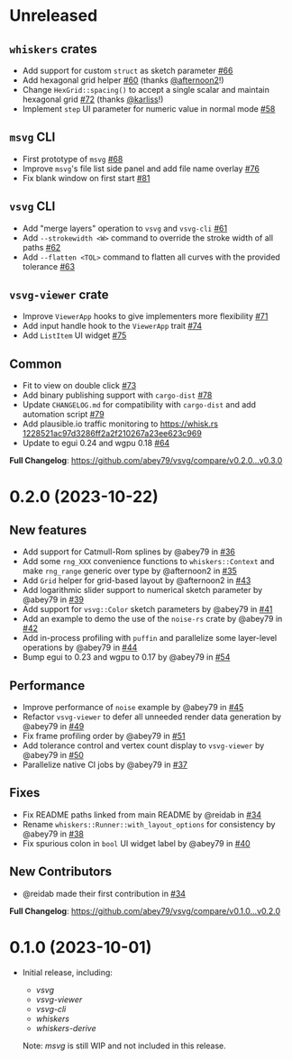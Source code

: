 # Unreleased

## `whiskers` crates

- Add support for custom `struct` as sketch parameter [#66](https://github.com/abey79/vsvg/pull/66)
- Add hexagonal grid helper [#60](https://github.com/abey79/vsvg/pull/60) (thanks [@afternoon2](https://github.com/afternoon2)!)
- Change `HexGrid::spacing()` to accept a single scalar and maintain hexagonal grid [#72](https://github.com/abey79/vsvg/pull/72) (thanks [@karliss](https://github.com/karliss)!)
- Implement `step` UI parameter for numeric value in normal mode [#58](https://github.com/abey79/vsvg/pull/58)

## `msvg` CLI

- First prototype of `msvg` [#68](https://github.com/abey79/vsvg/pull/68)
- Improve `msvg`'s file list side panel and add file name overlay [#76](https://github.com/abey79/vsvg/pull/76)
- Fix blank window on first start [#81](https://github.com/abey79/vsvg/pull/81)

## `vsvg` CLI

- Add "merge layers" operation to `vsvg` and `vsvg-cli` [#61](https://github.com/abey79/vsvg/pull/61)
- Add `--strokewidth <W>` command to override the stroke width of all paths [#62](https://github.com/abey79/vsvg/pull/62)
- Add `--flatten <TOL>` command to flatten all curves with the provided tolerance [#63](https://github.com/abey79/vsvg/pull/63)

## `vsvg-viewer` crate

- Improve `ViewerApp` hooks to give implementers more flexibility [#71](https://github.com/abey79/vsvg/pull/71)
- Add input handle hook to the `ViewerApp` trait [#74](https://github.com/abey79/vsvg/pull/74)
- Add `ListItem` UI widget [#75](https://github.com/abey79/vsvg/pull/75)

## Common

- Fit to view on double click [#73](https://github.com/abey79/vsvg/pull/73)
- Add binary publishing support with `cargo-dist` [#78](https://github.com/abey79/vsvg/pull/78)
- Update `CHANGELOG.md` for compatibility with `cargo-dist` and add automation script [#79](https://github.com/abey79/vsvg/pull/79)
- Add plausible.io traffic monitoring to https://whisk.rs [1228521ac97d3286ff2a2f210267a23ee623c969](https://github.com/abey79/vsvg/commit/1228521ac97d3286ff2a2f210267a23ee623c969)
- Update to egui 0.24 and wgpu 0.18 [#64](https://github.com/abey79/vsvg/pull/64)

**Full Changelog**: https://github.com/abey79/vsvg/compare/v0.2.0...v0.3.0


# 0.2.0 (2023-10-22)

## New features

* Add support for Catmull-Rom splines by @abey79 in [#36](https://github.com/abey79/vsvg/pull/36)
* Add some `rng_XXX` convenience functions to `whiskers::Context` and make `rng_range` generic over type by @afternoon2 in [#35](https://github.com/abey79/vsvg/pull/35)
* Add `Grid` helper for grid-based layout by @afternoon2 in [#43](https://github.com/abey79/vsvg/pull/43)
* Add logarithmic slider support to numerical sketch parameter by @abey79 in [#39](https://github.com/abey79/vsvg/pull/39)
* Add support for `vsvg::Color` sketch parameters by @abey79 in [#41](https://github.com/abey79/vsvg/pull/41)
* Add an example to demo the use of the `noise-rs` crate by @abey79 in [#42](https://github.com/abey79/vsvg/pull/42)
* Add in-process profiling with `puffin` and parallelize some layer-level operations by @abey79 in [#44](https://github.com/abey79/vsvg/pull/44)
* Bump egui to 0.23 and wgpu to 0.17 by @abey79 in [#54](https://github.com/abey79/vsvg/pull/54)

## Performance

* Improve performance of `noise` example by @abey79 in [#45](https://github.com/abey79/vsvg/pull/45)
* Refactor `vsvg-viewer` to defer all unneeded render data generation by @abey79 in [#49](https://github.com/abey79/vsvg/pull/49)
* Fix frame profiling order by @abey79 in [#51](https://github.com/abey79/vsvg/pull/51)
* Add tolerance control and vertex count display to `vsvg-viewer` by @abey79 in [#50](https://github.com/abey79/vsvg/pull/50)
* Parallelize native CI jobs by @abey79 in [#37](https://github.com/abey79/vsvg/pull/37)

## Fixes

* Fix README paths linked from main README by @reidab in [#34](https://github.com/abey79/vsvg/pull/34)
* Rename `whiskers::Runner::with_layout_options` for consistency by @abey79 in [#38](https://github.com/abey79/vsvg/pull/38)
* Fix spurious colon in `bool` UI widget label by @abey79 in [#40](https://github.com/abey79/vsvg/pull/40)

## New Contributors

* @reidab made their first contribution in [#34](https://github.com/abey79/vsvg/pull/34)

**Full Changelog**: https://github.com/abey79/vsvg/compare/v0.1.0...v0.2.0


# 0.1.0 (2023-10-01)

* Initial release, including:
  * *vsvg*
  * *vsvg-viewer*
  * *vsvg-cli*
  * *whiskers*
  * *whiskers-derive*

  Note: *msvg* is still WIP and not included in this release.
